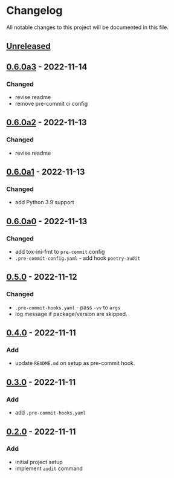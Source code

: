 # Changelog

All notable changes to this project will be documented in this file.

## [Unreleased]

## [0.6.0a3] - 2022-11-14
### Changed
* revise readme
* remove pre-commit ci config

## [0.6.0a2] - 2022-11-13
### Changed
* revise readme

## [0.6.0a1] - 2022-11-13
### Changed
* add Python 3.9 support

## [0.6.0a0] - 2022-11-13
### Changed
* add tox-ini-fmt to `pre-commit` config
* `.pre-commit-config.yaml` - add hook `poetry-audit`

## [0.5.0] - 2022-11-12
### Changed
* `.pre-commit-hooks.yaml` - pass `-vv` to `args`
* log message if package/version are skipped.

## [0.4.0] - 2022-11-11
### Add
* update `README.md` on setup as pre-commit hook.

## [0.3.0] - 2022-11-11
### Add
* add `.pre-commit-hooks.yaml`

## [0.2.0] - 2022-11-11
### Add
* initial project setup
* implement `audit` command


[Unreleased]: https://github.com/koyeung/ko-poetry-audit-plugin/compare/main...HEAD
[0.6.0a3]: https://github.com/koyeung/ko-poetry-audit-plugin/releases/tag/0.6.0a3
[0.6.0a2]: https://github.com/koyeung/ko-poetry-audit-plugin/releases/tag/0.6.0a2
[0.6.0a1]: https://github.com/koyeung/ko-poetry-audit-plugin/releases/tag/0.6.0a1
[0.6.0a0]: https://github.com/koyeung/ko-poetry-audit-plugin/releases/tag/0.6.0a0
[0.5.0]: https://github.com/koyeung/ko-poetry-audit-plugin/releases/tag/0.5.0
[0.4.0]: https://github.com/koyeung/ko-poetry-audit-plugin/releases/tag/0.4.0
[0.3.0]: https://github.com/koyeung/ko-poetry-audit-plugin/releases/tag/0.3.0
[0.2.0]: https://github.com/koyeung/ko-poetry-audit-plugin/releases/tag/0.2.0
